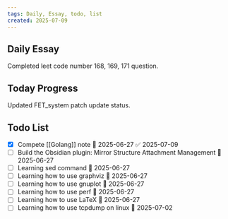 ```yaml
---
tags: Daily, Essay, todo, list
created: 2025-07-09
---
```

## Daily Essay
Completed leet code number 168, 169, 171 question.

## Today Progress
Updated FET_system patch update status.

## Todo List
- [x] Compete [[Golang]] note 🛫 2025-06-27 ✅ 2025-07-09
- [ ] Build the Obsidian plugin: Mirror Structure Attachment Management 🛫 2025-06-27 
- [ ] Learning sed command 🛫 2025-06-27 
- [ ] Learning how to use graphviz 🛫 2025-06-27 
- [ ] Learning how to use gnuplot 🛫 2025-06-27 
- [ ] Learning how to use perf 🛫 2025-06-27 
- [ ] Learning how to use LaTeX 🛫 2025-06-27
- [ ] Learning how to use tcpdump on linux 🛫 2025-07-02 